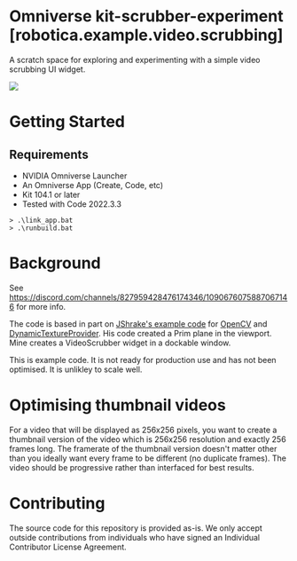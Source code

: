 # Omniverse kit-scrubber-experiment [robotica.example.video.scrubbing]

A scratch space for exploring and experimenting with a simple video scrubbing UI widget.

![](./exts/robotica.example.video.scrubbing/data/preview.gif)


# Getting Started
## Requirements
- NVIDIA Omniverse Launcher
- An Omniverse App (Create, Code, etc)
- Kit 104.1 or later
- Tested with Code 2022.3.3

```
> .\link_app.bat
> .\runbuild.bat
```

# Background
See https://discord.com/channels/827959428476174346/1090676075887067146 for more info.

The code is based in part on [JShrake's example code](https://github.com/jshrake-nvidia/kit-cv-video-example) for [OpenCV](https://docs.opencv.org/3.4/dd/d43/tutorial_py_video_display.html) and [DynamicTextureProvider](https://docs.omniverse.nvidia.com/kit/docs/omni.ui/latest/omni.ui/omni.ui.ByteImageProvider.html#byteimageprovider).  His code created a Prim plane in the viewport.
Mine creates a VideoScrubber widget in a dockable window.

This is example code. It is not ready for production use and has not been optimised. It is unlikley to scale well.


# Optimising thumbnail videos
For a video that will be displayed as 256x256 pixels, you want to create a thumbnail version of the video which is
256x256 resolution and exactly 256 frames long. The framerate of the thumbnail version doesn't matter other than you
ideally want every frame to be different (no duplicate frames). The video should be progressive rather than interfaced
for best results.


# Contributing
The source code for this repository is provided as-is. We only accept outside contributions from individuals who have
signed an Individual Contributor License Agreement.
